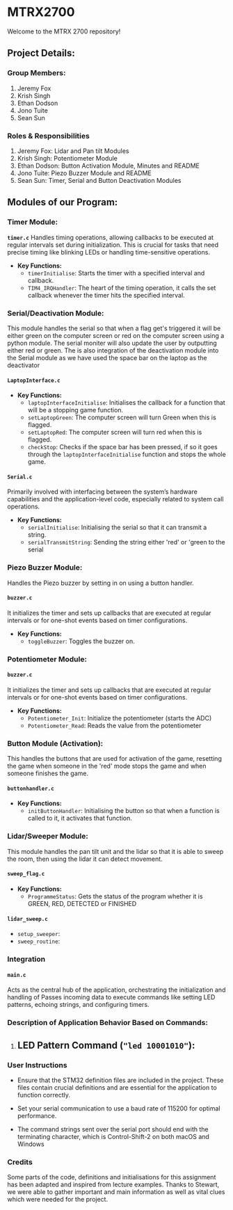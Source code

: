 # MTRX2700

Welcome to the MTRX 2700 repository!


## Project Details: 
### Group Members: 
1. Jeremy Fox
2. Krish Singh
3. Ethan Dodson
4. Jono Tuite
5. Sean Sun

### Roles & Responsibilities
1. Jeremy Fox: Lidar and Pan tilt Modules
2. Krish Singh: Potentiometer Module
3. Ethan Dodson: Button Activation Module, Minutes and README
4. Jono Tuite: Piezo Buzzer Module and README
5. Sean Sun: Timer, Serial and Button Deactivation Modules


## Modules of our Program:

### Timer Module:
**`timer.c`**
Handles timing operations, allowing callbacks to be executed at regular intervals set during initialization. This is crucial for tasks that need precise timing like blinking LEDs or handling time-sensitive operations.
- **Key Functions:**
  - `timerInitialise`: Starts the timer with a specified interval and callback.
  - `TIM4_IRQHandler`: The heart of the timing operation, it calls the set callback whenever the timer hits the specified interval.


### Serial/Deactivation Module:
This module handles the serial so that when a flag get's triggered it will be either green on the computer screen or red on the computer screen using a python module. The serial moniter will also update the user by outputting either red or green. The is also integration of the deactivation module into the Serial module as we have used the space bar on the laptop as the deactivator
#### `LaptopInterface.c`
- **Key Functions:**
  - `laptopInterfaceInitialise`: Initialises the callback for a function that will be a stopping game function.
  - `setLaptopGreen`: The computer screen will turn Green when this is flagged.
  - `setLaptopRed`: The computer screen will turn red when this is flagged.
  - `checkStop`: Checks if the space bar has been pressed, if so it goes through the `laptopInterfaceInitialise` function and stops the whole game.

#### `Serial.c`
Primarily involved with interfacing between the system’s hardware capabilities and the application-level code, especially related to system call operations. 
- **Key Functions:**
  - `serialInitialise`: Initialising the serial so that it can transmit a string.
  - `serialTransmitString`: Sending the string either 'red' or 'green to the serial




### Piezo Buzzer Module:
Handles the Piezo buzzer by setting in on using a button handler.
#### `buzzer.c`
It initializes the timer and sets up callbacks that are executed at regular intervals or for one-shot events based on timer configurations.
- **Key Functions:**
  - `toggleBuzzer`: Toggles the buzzer on.


### Potentiometer Module:
#### `buzzer.c`
It initializes the timer and sets up callbacks that are executed at regular intervals or for one-shot events based on timer configurations.
- **Key Functions:**
  - `Potentiometer_Init`: Initialize the potentiometer (starts the ADC)
  - `Potentiometer_Read`: Reads the value from the potentiometer


### Button Module (Activation):
This handles the buttons that are used for activation of the game, resetting the game when someone in the 'red' mode stops the game and when someone finishes the game.
#### `buttonhandler.c`
- **Key Functions:**
  - `initButtonHandler`: Initialising the button so that when a function is called to it, it activates that function.


### Lidar/Sweeper Module:
This module handles the pan tilt unit and the lidar so that it is able to sweep the room, then using the lidar it can detect movement.
#### `sweep_flag.c`
- **Key Functions:**
  - `ProgrammeStatus`: Gets the status of the program whether it is GREEN, RED, DETECTED or FINISHED
#### `lidar_sweep.c`
  - `setup_sweeper`: 
  - `sweep_routine`: 


### Integration


#### `main.c`
Acts as the central hub of the application, orchestrating the initialization and handling of Passes incoming data to execute commands like setting LED patterns, echoing strings, and configuring timers.



### Description of Application Behavior Based on Commands:

1. **LED Pattern Command (`"led 10001010"`):**
   - 


### User Instructions

- Ensure that the STM32 definition files are included in the project. These files contain crucial definitions and are essential for the application to function correctly.

- Set your serial communication to use a baud rate of 115200 for optimal performance.

- The command strings sent over the serial port should end with the terminating character, which is Control-Shift-2 on both macOS and Windows

### Credits

Some parts of the code, definitions and initialisations for this assignment has been adapted and inspired from lecture examples. Thanks to Stewart, we were able to gather important and main information as well as vital clues which were needed for the project.

